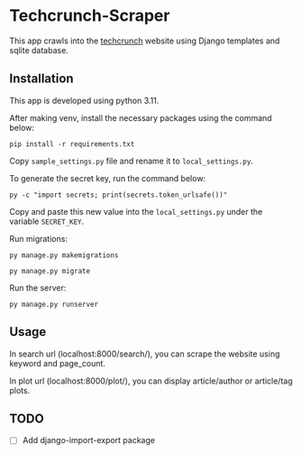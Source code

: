 # Techcrunch-Scraper

This app crawls into the [techcrunch](https://techcrunch.com) website using Django templates and sqlite database.

## Installation

This app is developed using python 3.11.

After making venv, install the necessary packages using the command below:

```
pip install -r requirements.txt
```

Copy `sample_settings.py` file and rename it to `local_settings.py`.

To generate the secret key, run the command below:

```
py -c "import secrets; print(secrets.token_urlsafe())"
```

Copy and paste this new value into the `local_settings.py` under the variable `SECRET_KEY`.

Run migrations:

```
py manage.py makemigrations

py manage.py migrate
```

Run the server:

```
py manage.py runserver
```

## Usage

In search url (localhost:8000/search/), you can scrape the website using keyword and page_count.

In plot url (localhost:8000/plot/), you can display article/author or article/tag plots.

## TODO

- [ ] Add django-import-export package
